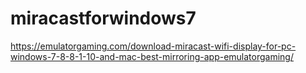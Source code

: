 # miracastforwindows7
https://emulatorgaming.com/download-miracast-wifi-display-for-pc-windows-7-8-8-1-10-and-mac-best-mirroring-app-emulatorgaming/
